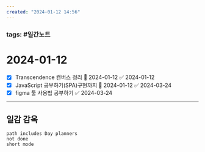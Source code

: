 ```yaml
---
created: "2024-01-12 14:56"
---
```


### tags: #일간노트
  
# 2024-01-12  
- [x] Transcendence 캔버스 정리 📅 2024-01-12 ✅ 2024-01-12
- [x] JavaScript 공부하기(SPA)구현까지 🛫 2024-01-12 ✅ 2024-03-24
- [x] figma 툴 사용법 공부하기 ✅ 2024-03-24
---  
## 일감 감옥  
```tasks  
path includes Day planners 
not done  
short mode  
```